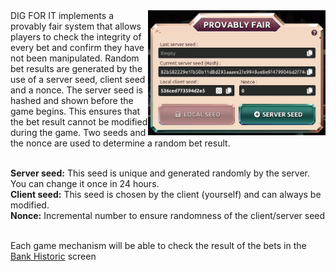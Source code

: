 <img align="right" height="200" src="../_media/provablyfair-screen.png">
DIG FOR IT implements a provably fair system that allows players to check the integrity of every bet and confirm they have not been manipulated. Random bet results are generated by the use of a server seed, client seed and a nonce. The server seed is hashed and shown before the game begins. This ensures that the bet result cannot be modified during the game. Two seeds and the nonce are used to determine a random bet result.<br><br>

**Server seed:** This seed is unique and generated randomly by the server. You can change it once in 24 hours.<br>
**Client seed:** This seed is chosen by the client (yourself) and can always be modified.<br>
**Nonce:** Incremental number to ensure randomness of the client/server seed<br><br>

Each game mechanism will be able to check the result of the bets in the [Bank Historic](./bank.md "bank") screen </bank>

